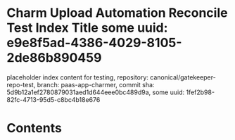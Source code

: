 # Charm Upload Automation Reconcile Test Index Title some uuid: e9e8f5ad-4386-4029-8105-2de86b890459
 placeholder index content for testing,  repository: canonical/gatekeeper-repo-test,  branch: paas-app-charmer,  commit sha: 5d9b12a1ef2780879031aed1d644eee0bc489d9a,  some uuid: 1fef2b98-82fc-4713-95d5-c8bc4b18e676

# Contents